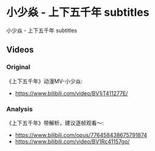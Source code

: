 # 小少焱 - 上下五千年 subtitles

小少焱 - 上下五千年 subtitles

## Videos

### Original

《上下五千年》动漫MV-小少焱:
* https://www.bilibili.com/video/BV1jT411277E/

### Analysis

《上下五千年》带解析，建议逐帧观看～:
* https://www.bilibili.com/opus/776458438675791874
* https://www.bilibili.com/video/BV1Rc41157go/
